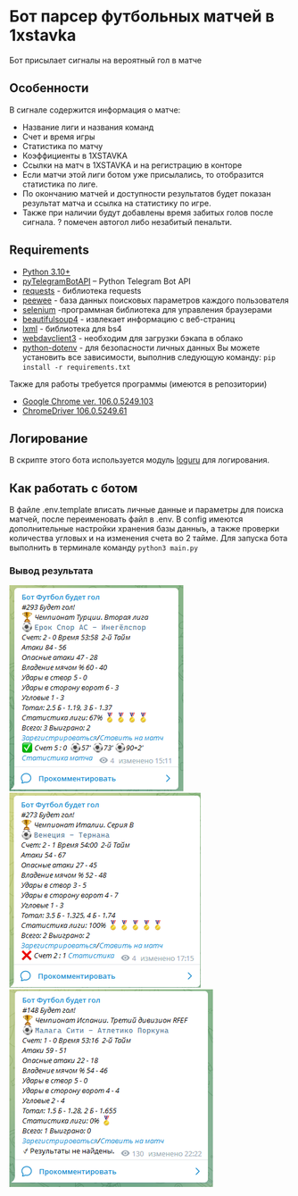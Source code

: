 # Бот парсер футбольных матчей в 1xstavka 

Бот присылает сигналы на вероятный гол в матче


## Особенности

В сигнале содержится информация о матче: 
* Название лиги и названия команд
* Счет и время игры
* Статистика по матчу
* Коэффициенты в 1XSTAVKA
* Ссылки на матч в 1XSTAVKA и на регистрацию в конторе 
* Если матчи этой лиги ботом уже присылались, то отобразится статистика по лиге. 
* По окончанию матчей и доступности результатов будет показан результат матча и ссылка на статистику по игре. 
* Также при наличии будут добавлены время забитых голов после сигнала. ? помечен автогол либо незабитый пенальти.  


## Requirements

* [Python 3.10+](https://www.python.org/downloads/release/python-3102/)
* [pyTelegramBotAPI](https://pypi.org/project/pyTelegramBotAPI/) – Python Telegram Bot API
* [requests](https://pypi.org/project/requests/) - библиотека requests
* [peewee](https://pypi.org/project/peewee/) - база данных поисковых параметров каждого пользователя
* [selenium](https://pypi.org/project/selenium/) -программная библиотека для управления браузерами
* [beautifulsoup4](https://pypi.org/project/beautifulsoup4/) - извлекает информацию с веб-страниц
* [lxml](https://pypi.org/project/lxml/) - библиотека для bs4
* [webdavclient3](https://pypi.org/project/webdavclient3/) - необходим для загрузки бэкапа в облако
* [python-dotenv](https://pypi.org/project/python-dotenv/) - для безопасности личных данных
Вы можете установить все зависимости, выполнив следующую команду: `pip install -r requirements.txt`

Также для работы требуется программы (имеются в репозитории)
* [Google Chrome ver. 106.0.5249.103](https://www.google.com/intl/ru/chrome/)
* [ChromeDriver 106.0.5249.61](https://chromedriver.storage.googleapis.com/index.html?path=106.0.5249.61/)

## Логирование

В скрипте этого бота используется модуль [loguru](https://pypi.org/project/loguru/) для логирования.

## Как работать с ботом 
В файле .env.template вписать личные данные и параметры для поиска матчей, после переименовать файл в .env.
В config имеются дополнительные настройки хранения базы данныъ, а также проверки количества угловых и на изменения счета во 2 тайме.
Для запуска бота выполнить в терминале команду `python3 main.py`

### Вывод результата

![](img.png "Сигнал✅")
![](img_2.png "Сигнал❌")
![](img_3.png "Сигнал⍻(Не найдены результаты)")

